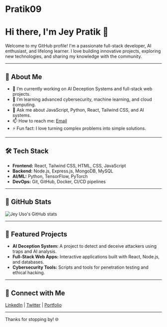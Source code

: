 # Pratik09
# Hi there, I'm Jey Pratik 👋

Welcome to my GitHub profile! I'm a passionate full-stack developer, AI enthusiast, and lifelong learner. I love building innovative projects, exploring new technologies, and sharing my knowledge with the community.

---

## 🚀 About Me
- 🔭 I’m currently working on AI Deception Systems and full-stack web projects.
- 🌱 I’m learning advanced cybersecurity, machine learning, and cloud computing.
- 💬 Ask me about JavaScript, Python, React, Tailwind CSS, and AI systems.
- 📫 How to reach me: [Email](mailto:youremail@example.com)
- ⚡ Fun fact: I love turning complex problems into simple solutions.

---

## 🛠️ Tech Stack
- **Frontend:** React, Tailwind CSS, HTML, CSS, JavaScript
- **Backend:** Node.js, Express.js, MongoDB, MySQL
- **AI/ML:** Python, TensorFlow, PyTorch
- **DevOps:** Git, GitHub, Docker, CI/CD pipelines

---

## 🌟 GitHub Stats
![Jey Uso's GitHub stats](https://github-readme-stats.vercel.app/api?username=JeyUso&show_icons=true&theme=radical)

---

## 📂 Featured Projects
- **AI Deception System:** A project to detect and deceive attackers using traps and AI analysis.  
- **Full-Stack Web Apps:** Interactive applications built with React, Node.js, and databases.  
- **Cybersecurity Tools:** Scripts and tools for penetration testing and ethical hacking.

---

## 💬 Connect with Me
[LinkedIn](https://www.linkedin.com/in/yourprofile) | [Twitter](https://twitter.com/yourprofile) | [Portfolio](https://yourportfolio.com)

---

Thanks for stopping by! 🌐

